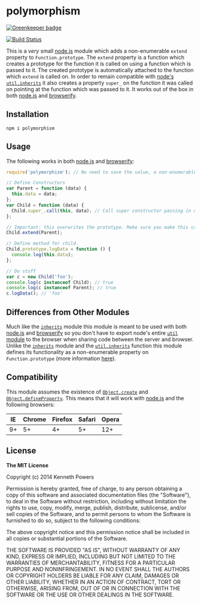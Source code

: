 # polymorphism

[![Greenkeeper badge](https://badges.greenkeeper.io/knpwrs/polymorphism.svg)](https://greenkeeper.io/)

[![Build Status](https://travis-ci.org/KenPowers/polymorphism.png)](https://travis-ci.org/KenPowers/polymorphism)

This is a *very* small [node.js][node] module which adds a non-enumerable
`extend` property to `Function.prototype`. The `extend` property is a function
which creates a prototype for the function it is called on using a function
which is passed to it. The created prototype is automatically attached to the
function which `extend` is called on. In order to remain compatible with
[node's `util.inherits`][node-ui] it also creates a property `super_` on the
function it was called on pointing at the function which was passed to it. It
works out of the box in both [node.js][node] and [browserify][bfy].

## Installation

`npm i polymorphism`

## Usage

The following works in both [node.js][node] and [browserify][bfy]:

```javascript
require('polymorphism'); // No need to save the value, a non-enumerable property is added to `Function.prototype`

// Define Constructors
var Parent = function (data) {
  this.data = data;
};
var Child = function (data) {
  Child.super_.call(this, data); // Call super constructor passing in data
};

// Important: this overwrites the prototype. Make sure you make this call before defining any methods.
Child.extend(Parent);

// Define method for child.
Child.prototype.logData = function () {
  console.log(this.data);
};

// Do stuff
var c = new Child('foo');
console.log(c instanceof Child); // true
console.log(c instanceof Parent); // true
c.logData(); // 'foo'
```

## Differences from Other Modules
Much like the [`inherits`][inherits] module this module is meant to be used
with both [node.js][node] and [browserify][bfy] so you don't have to export
node's entire [`util` module][util] to the browser when sharing code between
the server and browser. Unlike the [`inherits`][inherits] module and the
[`util.inherits`][node-ui] function this module defines its functionality
as a non-enumerable property on `Function.prototype` (more information
[here][so]).

## Compatibility

This module assumes the existence of [`Object.create`][oc] and
[`Object.defineProperty`][odp]. This means that it will work with
[node.js][node] and the following browsers:

| IE | Chrome | Firefox | Safari | Opera |
| --- | --- | --- | --- | --- |
| 9+ | 5+ | 4+ | 5+ | 12+ |

## License

**The MIT License**

Copyright (c) 2014 Kenneth Powers

Permission is hereby granted, free of charge, to any person obtaining a copy
of this software and associated documentation files (the "Software"), to deal
in the Software without restriction, including without limitation the rights
to use, copy, modify, merge, publish, distribute, sublicense, and/or sell
copies of the Software, and to permit persons to whom the Software is
furnished to do so, subject to the following conditions:

The above copyright notice and this permission notice shall be included in all
copies or substantial portions of the Software.

THE SOFTWARE IS PROVIDED "AS IS", WITHOUT WARRANTY OF ANY KIND, EXPRESS OR
IMPLIED, INCLUDING BUT NOT LIMITED TO THE WARRANTIES OF MERCHANTABILITY,
FITNESS FOR A PARTICULAR PURPOSE AND NONINFRINGEMENT. IN NO EVENT SHALL THE
AUTHORS OR COPYRIGHT HOLDERS BE LIABLE FOR ANY CLAIM, DAMAGES OR OTHER
LIABILITY, WHETHER IN AN ACTION OF CONTRACT, TORT OR OTHERWISE, ARISING FROM,
OUT OF OR IN CONNECTION WITH THE SOFTWARE OR THE USE OR OTHER DEALINGS IN THE
SOFTWARE.

  [node]: http://nodejs.org/ "Node"
  [node-ui]: http://nodejs.org/api/util.html#util_util_inherits_constructor_superconstructor "util.inherits"
  [bfy]: http://browserify.org/ "Browserify"
  [util]: http://nodejs.org/api/util.html "`util` Module"
  [inherits]: https://github.com/isaacs/inherits "Inherits"
  [so]: http://stackoverflow.com/questions/15620482/is-it-ok-to-define-a-prototype-function-on-object-in-javascript "Is it ok to define a prototype function on Object in Javascript?"
  [oc]: http://kangax.github.io/es5-compat-table/#Object.create "Object.create"
  [odp]: http://kangax.github.io/es5-compat-table/#Object.defineProperty "Object.defineProperty"
